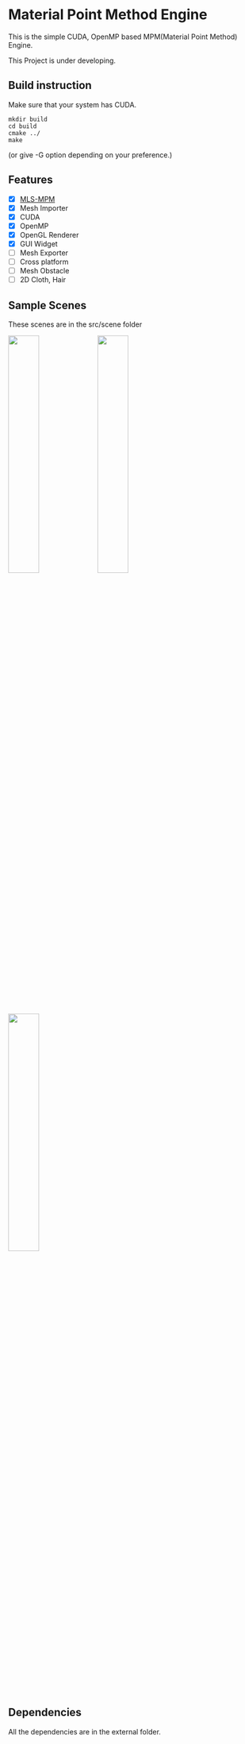 # Material Point Method Engine

This is the simple CUDA, OpenMP based MPM(Material Point Method) Engine.

This Project is under developing.

## Build instruction
Make sure that your system has CUDA.
```
mkdir build
cd build
cmake ../
make
```
(or give -G option depending on your preference.)

## Features
- [x] [MLS-MPM](https://yzhu.io/publication/mpmmls2018siggraph/paper.pdf)
- [x] Mesh Importer
- [x] CUDA 
- [x] OpenMP
- [x] OpenGL Renderer
- [x] GUI Widget
- [ ] Mesh Exporter
- [ ] Cross platform
- [ ] Mesh Obstacle
- [ ] 2D Cloth, Hair

## Sample Scenes
These scenes are in the src/scene folder


<img src="https://user-images.githubusercontent.com/46246202/193277677-44a30116-0ef4-4859-960b-5a1984309a23.gif" width="35%" height="35%"/>
<img src="https://user-images.githubusercontent.com/46246202/193274175-186af6bd-3afb-42ae-a073-0b05b8167c7d.gif" width="35%" height="35%"/>
<img src="https://user-images.githubusercontent.com/46246202/193274094-fcbeb376-9767-4972-a11a-f7e301218623.gif" width="35%" height="35%"/>


## Dependencies
All the dependencies are in the external folder.
